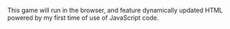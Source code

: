 This game will run in the browser, and feature dynamically updated HTML powered by my first time of use of JavaScript code.
